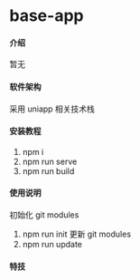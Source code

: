 # base-app

#### 介绍

暂无

#### 软件架构

采用 uniapp 相关技术栈

#### 安装教程

1.  npm i
2.  npm run serve
3.  npm run build

#### 使用说明

初始化 git modules

1.  npm run init
    更新 git modules
2.  npm run update

#### 特技
